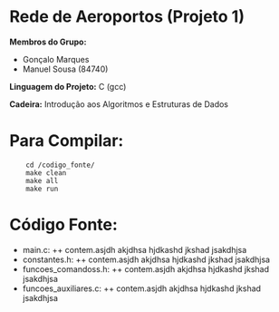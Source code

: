 # Rede de Aeroportos (Projeto 1)

**Membros do Grupo:**
- Gonçalo Marques
- Manuel Sousa (84740)

**Linguagem do Projeto:** C (gcc) <br/>

**Cadeira:** Introdução aos Algoritmos e Estruturas de Dados 

Para Compilar:
==========

```
    cd /codigo_fonte/
    make clean
    make all
    make run
```

Código Fonte:
==========
+ main.c:
++ contem.asjdh akjdhsa hjdkashd jkshad jsakdhjsa
+ constantes.h:
++ contem.asjdh akjdhsa hjdkashd jkshad jsakdhjsa
+ funcoes_comandoss.h:
++ contem.asjdh akjdhsa hjdkashd jkshad jsakdhjsa
+ funcoes_auxiliares.c:
++ contem.asjdh akjdhsa hjdkashd jkshad jsakdhjsa
